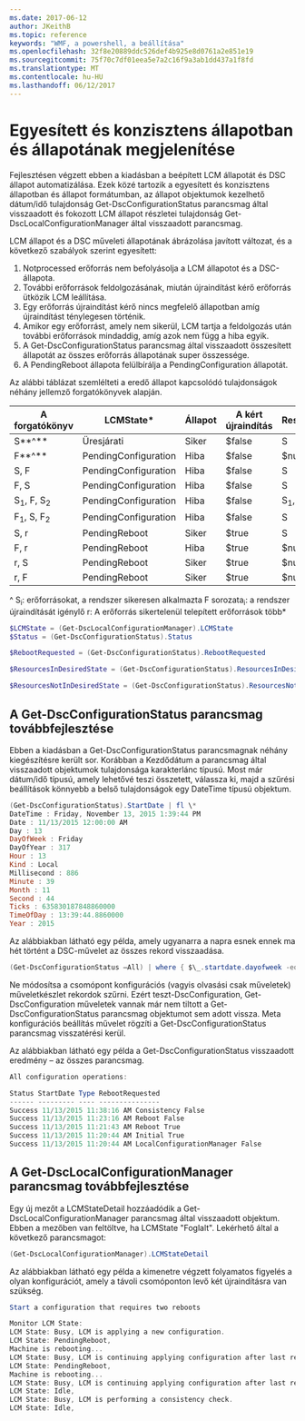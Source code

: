 ```yaml
---
ms.date: 2017-06-12
author: JKeithB
ms.topic: reference
keywords: "WMF, a powershell, a beállítása"
ms.openlocfilehash: 32f8e20889ddc526def4b925e8d0761a2e851e19
ms.sourcegitcommit: 75f70c7df01eea5e7a2c16f9a3ab1dd437a1f8fd
ms.translationtype: MT
ms.contentlocale: hu-HU
ms.lasthandoff: 06/12/2017
---
```

# <a name="unified-and-consistent-state-and-status-representation"></a>Egyesített és konzisztens állapotban és állapotának megjelenítése

Fejlesztésen végzett ebben a kiadásban a beépített LCM állapotát és DSC állapot automatizálása. Ezek közé tartozik a egyesített és konzisztens állapotban és állapot formátumban, az állapot objektumok kezelhető dátum/idő tulajdonság Get-DscConfigurationStatus parancsmag által visszaadott és fokozott LCM állapot részletei tulajdonság Get-DscLocalConfigurationManager által visszaadott parancsmag.

LCM állapot és a DSC műveleti állapotának ábrázolása javított változat, és a következő szabályok szerint egyesített:
1.  Notprocessed erőforrás nem befolyásolja a LCM állapotot és a DSC-állapota.
2.  További erőforrások feldolgozásának, miután újraindítást kérő erőforrás ütközik LCM leállítása.
3.  Egy erőforrás újraindítást kérő nincs megfelelő állapotban amíg újraindítást ténylegesen történik.
4.  Amikor egy erőforrást, amely nem sikerül, LCM tartja a feldolgozás után további erőforrások mindaddig, amíg azok nem függ a hiba egyik.
5.  A Get-DscConfigurationStatus parancsmag által visszaadott összesített állapotát az összes erőforrás állapotának super összessége.
6.  A PendingReboot állapota felülbírálja a PendingConfiguration állapotát.

Az alábbi táblázat szemlélteti a eredő állapot kapcsolódó tulajdonságok néhány jellemző forgatókönyvek alapján.

| **A forgatókönyv**                    | **LCMState\***       | **Állapot** | **A kért újraindítás**  | **ResourcesInDesiredState**  | **ResourcesNotInDesiredState** |
|---------------------------------|----------------------|------------|---------------|------------------------------|--------------------------------|
| S**^**                          | Üresjárati                 | Siker    | $false        | S                            | $null                          |
| F**^**                          | PendingConfiguration | Hiba    | $false        | $null                        | F                              |
| S, F                             | PendingConfiguration | Hiba    | $false        | S                            | F                              |
| F, S                             | PendingConfiguration | Hiba    | $false        | S                            | F                              |
| S<sub>1</sub>, F, S<sub>2</sub> | PendingConfiguration | Hiba    | $false        | S<sub>1</sub>, S<sub>2</sub> | F                              |
| F<sub>1</sub>, S, F<sub>2</sub> | PendingConfiguration | Hiba    | $false        | S                            | F<sub>1</sub>, F<sub>2</sub>   |
| S, r                            | PendingReboot        | Siker    | $true         | S                            | R                              |
| F, r                            | PendingReboot        | Hiba    | $true         | $null                        | F, r                           |
| r, S                            | PendingReboot        | Siker    | $true         | $null                        | R                              |
| r, F                            | PendingReboot        | Siker    | $true         | $null                        | R                              |

^ S<sub>i</sub>: erőforrásokat, a rendszer sikeresen alkalmazta F sorozata<sub>i</sub>: a rendszer újraindítását igénylő r: A erőforrás sikertelenül telepített erőforrások több\*

```powershell
$LCMState = (Get-DscLocalConfigurationManager).LCMState
$Status = (Get-DscConfigurationStatus).Status

$RebootRequested = (Get-DscConfigurationStatus).RebootRequested

$ResourcesInDesiredState = (Get-DscConfigurationStatus).ResourcesInDesiredState

$ResourcesNotInDesiredState = (Get-DscConfigurationStatus).ResourcesNotInDesiredState
```
## <a name="enhancement-in-get-dscconfigurationstatus-cmdlet"></a>A Get-DscConfigurationStatus parancsmag továbbfejlesztése

Ebben a kiadásban a Get-DscConfigurationStatus parancsmagnak néhány kiegészítésre került sor. Korábban a Kezdődátum a parancsmag által visszaadott objektumok tulajdonsága karakterlánc típusú. Most már dátum/idő típusú, amely lehetővé teszi összetett, válassza ki, majd a szűrési beállítások könnyebb a belső tulajdonságok egy DateTime típusú objektum.
```powershell
(Get-DscConfigurationStatus).StartDate | fl \*
DateTime : Friday, November 13, 2015 1:39:44 PM
Date : 11/13/2015 12:00:00 AM
Day : 13
DayOfWeek : Friday
DayOfYear : 317
Hour : 13
Kind : Local
Millisecond : 886
Minute : 39
Month : 11
Second : 44
Ticks : 635830187848860000
TimeOfDay : 13:39:44.8860000
Year : 2015
```

Az alábbiakban látható egy példa, amely ugyanarra a napra esnek ennek ma hét történt a DSC-művelet az összes rekord visszaadása.
```powershell
(Get-DscConfigurationStatus –All) | where { $\_.startdate.dayofweek -eq (Get-Date).DayOfWeek }
```

Ne módosítsa a csomópont konfigurációs (vagyis olvasási csak műveletek) műveletkészlet rekordok szűrni. Ezért teszt-DscConfiguration, Get-DscConfiguration műveletek vannak már nem tiltott a Get-DscConfigurationStatus parancsmag objektumot sem adott vissza.
Meta konfigurációs beállítás művelet rögzíti a Get-DscConfigurationStatus parancsmag visszatérési kerül.

Az alábbiakban látható egy példa a Get-DscConfigurationStatus visszaadott eredmény – az összes parancsmag.
```powershell
All configuration operations:

Status StartDate Type RebootRequested
------ --------- ---- ---------------
Success 11/13/2015 11:38:16 AM Consistency False
Success 11/13/2015 11:23:16 AM Reboot False
Success 11/13/2015 11:21:43 AM Reboot True
Success 11/13/2015 11:20:44 AM Initial True
Success 11/13/2015 11:20:44 AM LocalConfigurationManager False
```

## <a name="enhancement-in-get-dsclocalconfigurationmanager-cmdlet"></a>A Get-DscLocalConfigurationManager parancsmag továbbfejlesztése
Egy új mezőt a LCMStateDetail hozzáadódik a Get-DscLocalConfigurationManager parancsmag által visszaadott objektum. Ebben a mezőben van feltöltve, ha LCMState "Foglalt". Lekérhető által a következő parancsmagot:
```powershell
(Get-DscLocalConfigurationManager).LCMStateDetail
```

Az alábbiakban látható egy példa a kimenetre végzett folyamatos figyelés a olyan konfigurációt, amely a távoli csomóponton levő két újraindításra van szükség.
```powershell
Start a configuration that requires two reboots

Monitor LCM State:
LCM State: Busy, LCM is applying a new configuration.
LCM State: PendingReboot,
Machine is rebooting...
LCM State: Busy, LCM is continuing applying configuration after last reboot.
LCM State: PendingReboot,
Machine is rebooting...
LCM State: Busy, LCM is continuing applying configuration after last reboot.
LCM State: Idle,
LCM State: Busy, LCM is performing a consistency check.
LCM State: Idle,
```

